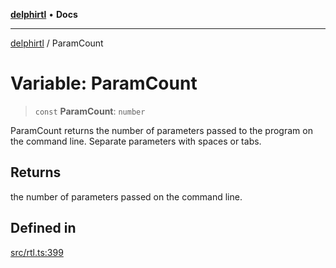 [**delphirtl**](../README.md) • **Docs**

***

[delphirtl](../globals.md) / ParamCount

# Variable: ParamCount

> `const` **ParamCount**: `number`

ParamCount returns the number of parameters passed to the program on the command line. Separate parameters with spaces or tabs.

## Returns

the number of parameters passed on the command line.

## Defined in

[src/rtl.ts:399](https://github.com/chuacw/delphirtl/blob/d71b924f22790501bc0f05faa45f3a3158bae305/src/rtl.ts#L399)
